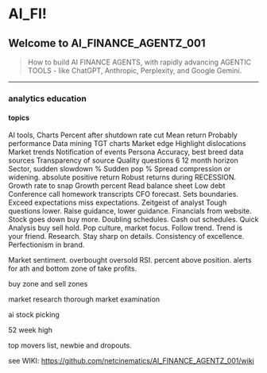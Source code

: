 # AI_FI!

## Welcome to AI_FINANCE_AGENTZ_001

> How to build AI FINANCE AGENTS, with rapidly advancing AGENTIC TOOLS - like ChatGPT, Anthropic, Perplexity, and Google Gemini.

____

### analytics education 

#### topics

AI tools, Charts
Percent after shutdown rate cut
Mean return
Probably performance 
Data mining
TGT charts
Market edge
Highlight dislocations
Market trends
Notification of events
Persona
Accuracy, best breed data sources
Transparency of source
Quality questions
6 12 month horizon 
Sector, sudden slowdown %
Sudden pop %
Spread compression or widening. absolute positive return
Robust returns during RECESSION.
Growth rate to snap
Growth percent
Read balance sheet
Low debt
Conference call homework transcripts 
CFO forecast. Sets boundaries.
Exceed expectations 
miss expectations.
Zeitgeist of analyst
Tough questions lower.
Raise guidance, lower guidance.
Financials from website.
Stock goes down buy more.
Doubling schedules.
Cash out schedules.
Quick Analysis buy sell hold.
Pop culture, market focus.
Follow trend. Trend is your friend.
Research. Stay sharp on details.
Consistency of excellence.
Perfectionism in brand.

Market sentiment.
overbought oversold RSI.
percent above position.
alerts for ath and
bottom zone of take profits.

buy zone and sell zones

market research 
thorough market examination 

ai stock picking

52 week high 

top movers list, 
newbie and dropouts.

see WIKI: https://github.com/netcinematics/AI_FINANCE_AGENTZ_001/wiki
